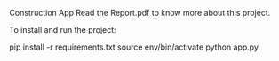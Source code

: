 Construction App
Read the Report.pdf to know more about this project.

To install and run the project:

pip install -r requirements.txt
source env/bin/activate
python app.py
